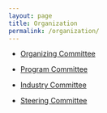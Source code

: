 ```yaml
---
layout: page
title: Organization
permalink: /organization/
---
```


- [Organizing Committee](organizing_committee)

- [Program Committee](program_committee)

- [Industry Committee](industry_committee)

- [Steering Committee](steering_committee)
